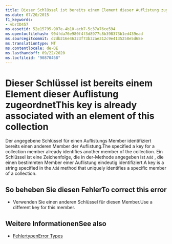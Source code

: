 ```yaml
---
title: Dieser Schlüssel ist bereits einem Element dieser Auflistung zugeordnet
ms.date: 07/20/2015
f1_keywords:
- vbrID457
ms.assetid: 52e15795-907e-4b10-acb7-5c37a76ce594
ms.openlocfilehash: 904fda76e980f4f3d8977c8b398373b1ed439ead
ms.sourcegitcommit: d2db216e46323f73b32ae312c9e4135258e5d68e
ms.translationtype: MT
ms.contentlocale: de-DE
ms.lasthandoff: 09/22/2020
ms.locfileid: "90870468"
---
```

# <a name="this-key-is-already-associated-with-an-element-of-this-collection"></a><span data-ttu-id="30774-102">Dieser Schlüssel ist bereits einem Element dieser Auflistung zugeordnet</span><span class="sxs-lookup"><span data-stu-id="30774-102">This key is already associated with an element of this collection</span></span>

<span data-ttu-id="30774-103">Der angegebene Schlüssel für einen Auflistungs Member identifiziert bereits einen anderen Member der Auflistung.</span><span class="sxs-lookup"><span data-stu-id="30774-103">The specified a key for a collection member already identifies another member of the collection.</span></span> <span data-ttu-id="30774-104">Ein Schlüssel ist eine Zeichenfolge, die in der-Methode angegeben ist `Add` , die einen bestimmten Member einer Auflistung eindeutig identifiziert.</span><span class="sxs-lookup"><span data-stu-id="30774-104">A key is a string specified in the `Add` method that uniquely identifies a specific member of a collection.</span></span>  
  
## <a name="to-correct-this-error"></a><span data-ttu-id="30774-105">So beheben Sie diesen Fehler</span><span class="sxs-lookup"><span data-stu-id="30774-105">To correct this error</span></span>  
  
- <span data-ttu-id="30774-106">Verwenden Sie einen anderen Schlüssel für diesen Member.</span><span class="sxs-lookup"><span data-stu-id="30774-106">Use a different key for this member.</span></span>  
  
## <a name="see-also"></a><span data-ttu-id="30774-107">Weitere Informationen</span><span class="sxs-lookup"><span data-stu-id="30774-107">See also</span></span>

- [<span data-ttu-id="30774-108">Fehlertypen</span><span class="sxs-lookup"><span data-stu-id="30774-108">Error Types</span></span>](../../programming-guide/language-features/error-types.md)
